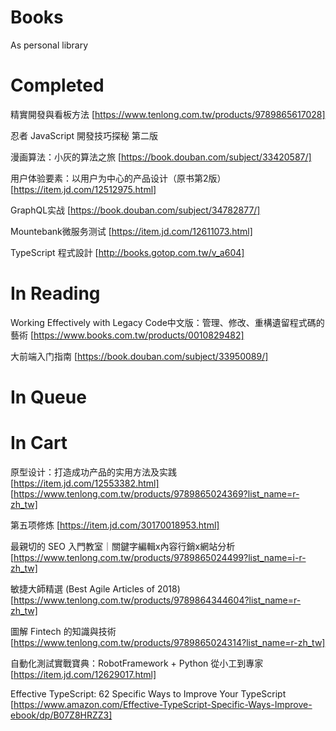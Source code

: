 # Books
As personal library

# Completed

精實開發與看板方法 [https://www.tenlong.com.tw/products/9789865617028]

忍者 JavaScript 開發技巧探秘 第二版

漫画算法：小灰的算法之旅 [https://book.douban.com/subject/33420587/]

用户体验要素：以用户为中心的产品设计（原书第2版）[https://item.jd.com/12512975.html]

GraphQL实战 [https://book.douban.com/subject/34782877/]

Mountebank微服务测试 [https://item.jd.com/12611073.html]

TypeScript 程式設計 [http://books.gotop.com.tw/v_a604]

# In Reading

Working Effectively with Legacy Code中文版：管理、修改、重構遺留程式碼的藝術 [https://www.books.com.tw/products/0010829482]

大前端入门指南 [https://book.douban.com/subject/33950089/]

# In Queue

# In Cart

原型设计：打造成功产品的实用方法及实践 [https://item.jd.com/12553382.html] [https://www.tenlong.com.tw/products/9789865024369?list_name=r-zh_tw]

第五项修炼 [https://item.jd.com/30170018953.html]

最親切的 SEO 入門教室｜關鍵字編輯x內容行銷x網站分析 [https://www.tenlong.com.tw/products/9789865024499?list_name=i-r-zh_tw]

敏捷大師精選 (Best Agile Articles of 2018) [https://www.tenlong.com.tw/products/9789864344604?list_name=r-zh_tw]

圖解 Fintech 的知識與技術 [https://www.tenlong.com.tw/products/9789865024314?list_name=r-zh_tw]

自動化測試實戰寶典：RobotFramework + Python 從小工到專家 [https://item.jd.com/12629017.html]

Effective TypeScript: 62 Specific Ways to Improve Your TypeScript [https://www.amazon.com/Effective-TypeScript-Specific-Ways-Improve-ebook/dp/B07Z8HRZZ3]
